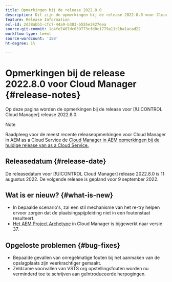 ```yaml
---
title: Opmerkingen bij de release 2022.8.0
description: Dit zijn de opmerkingen bij de release 2022.8.0 voor Cloud Manager.
feature: Release Information
exl-id: 2d38abb1-cfc7-44a9-b303-b555e2827eea
source-git-commit: 1c4fe7407dc059773cfd0c1779a11c1ba1acad22
workflow-type: tm+mt
source-wordcount: '150'
ht-degree: 1%

---
```



# Opmerkingen bij de release 2022.8.0 voor Cloud Manager {#release-notes}

Op deze pagina worden de opmerkingen bij de release voor [!UICONTROL Cloud Manager] release 2022.8.0.

>[!NOTE]
>
>Raadpleeg voor de meest recente releaseopmerkingen voor Cloud Manager in AEM as a Cloud Service de [Cloud Manager in AEM opmerkingen bij de huidige release van as a Cloud Service.](https://experienceleague.adobe.com/docs/experience-manager-cloud-service/content/implementing/using-cloud-manager/release-notes-cloud-manager/release-notes-cm-current.html)

## Releasedatum {#release-date}

De releasedatum voor [!UICONTROL Cloud Manager] release 2022.8.0 is 11 augustus 2022. De volgende release is gepland voor 9 september 2022.

## Wat is er nieuw? {#what-is-new}

* In bepaalde scenario&#39;s, zal een stil mechanisme van het re-try helpen ervoor zorgen dat de plaatsingspijpleiding niet in een foutenstaat resulteert.
* [Het AEM Project Archetype](https://experienceleague.adobe.com/docs/experience-manager-core-components/using/developing/archetype/overview.html) in Cloud Manager is bijgewerkt naar versie 37.

## Opgeloste problemen {#bug-fixes}

* Bepaalde gevallen van onregelmatige fouten bij het aanmaken van de opslagplaats zijn veerkrachtiger gemaakt.
* Zeldzame voorvallen van VSTS org opstellingsfouten worden nu verminderd toe te schrijven aan geïntroduceerde herpogingen.
